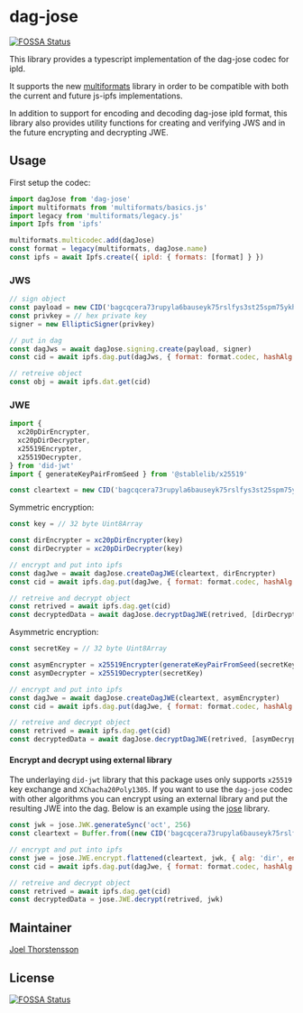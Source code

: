 # dag-jose
[![FOSSA Status](https://app.fossa.com/api/projects/git%2Bgithub.com%2Fceramicnetwork%2Fjs-dag-jose.svg?type=shield)](https://app.fossa.com/projects/git%2Bgithub.com%2Fceramicnetwork%2Fjs-dag-jose?ref=badge_shield)


This library provides a typescript implementation of the dag-jose codec for ipld.

It supports the new [multiformats](https://github.com/multiformats/js-multiformats) library in order to be compatible with both the current and future js-ipfs implementations.

In addition to support for encoding and decoding dag-jose ipld format, this library also provides utility functions for creating and verifying JWS and in the future encrypting and decrypting JWE.


## Usage
First setup the codec:
```js
import dagJose from 'dag-jose'
import multiformats from 'multiformats/basics.js'
import legacy from 'multiformats/legacy.js'
import Ipfs from 'ipfs'

multiformats.multicodec.add(dagJose)
const format = legacy(multiformats, dagJose.name)
const ipfs = await Ipfs.create({ ipld: { formats: [format] } })
```

### JWS

```js
// sign object
const payload = new CID('bagcqcera73rupyla6bauseyk75rslfys3st25spm75ykhvgusqvv2zfqtucq')
const privkey = // hex private key
signer = new EllipticSigner(privkey)

// put in dag
const dagJws = await dagJose.signing.create(payload, signer)
const cid = await ipfs.dag.put(dagJws, { format: format.codec, hashAlg: 'sha2-256' })

// retreive object
const obj = await ipfs.dat.get(cid)
```

### JWE
```js
import {
  xc20pDirEncrypter,
  xc20pDirDecrypter,
  x25519Encrypter,
  x25519Decrypter,
} from 'did-jwt'
import { generateKeyPairFromSeed } from '@stablelib/x25519'

const cleartext = new CID('bagcqcera73rupyla6bauseyk75rslfys3st25spm75ykhvgusqvv2zfqtucq')
```

Symmetric encryption:
```js
const key = // 32 byte Uint8Array

const dirEncrypter = xc20pDirEncrypter(key)
const dirDecrypter = xc20pDirDecrypter(key)

// encrypt and put into ipfs
const dagJwe = await dagJose.createDagJWE(cleartext, dirEncrypter)
const cid = await ipfs.dag.put(dagJwe, { format: format.codec, hashAlg: 'sha2-256' })

// retreive and decrypt object
const retrived = await ipfs.dag.get(cid)
const decryptedData = await dagJose.decryptDagJWE(retrived, [dirDecrypter])
```

Asymmetric encryption:
```js
const secretKey = // 32 byte Uint8Array

const asymEncrypter = x25519Encrypter(generateKeyPairFromSeed(secretKey))
const asymDecrypter = x25519Decrypter(secretKey)

// encrypt and put into ipfs
const dagJwe = await dagJose.createDagJWE(cleartext, asymEncrypter)
const cid = await ipfs.dag.put(dagJwe, { format: format.codec, hashAlg: 'sha2-256' })

// retreive and decrypt object
const retrived = await ipfs.dag.get(cid)
const decryptedData = await dagJose.decryptDagJWE(retrived, [asymDecrypter])
```

#### Encrypt and decrypt using external library
The underlaying `did-jwt` library that this package uses only supports `x25519` key exchange and `XChacha20Poly1305`. If you want to use the `dag-jose` codec with other algorithms you can encrypt using an external library and put the resulting JWE into the dag. Below is an example using the [jose](https://github.com/panva/jose/) library.

```js
const jwk = jose.JWK.generateSync('oct', 256)
const cleartext = Buffer.from((new CID('bagcqcera73rupyla6bauseyk75rslfys3st25spm75ykhvgusqvv2zfqtucq')).bytes)

// encrypt and put into ipfs
const jwe = jose.JWE.encrypt.flattened(cleartext, jwk, { alg: 'dir', enc: 'A128CBC-HS256' })
const cid = await ipfs.dag.put(dagJwe, { format: format.codec, hashAlg: 'sha2-256' })

// retreive and decrypt object
const retrived = await ipfs.dag.get(cid)
const decryptedData = jose.JWE.decrypt(retrived, jwk)
```

## Maintainer
[Joel Thorstensson](https://github.com/oed)


## License
[![FOSSA Status](https://app.fossa.com/api/projects/git%2Bgithub.com%2Fceramicnetwork%2Fjs-dag-jose.svg?type=large)](https://app.fossa.com/projects/git%2Bgithub.com%2Fceramicnetwork%2Fjs-dag-jose?ref=badge_large)
